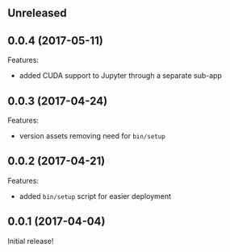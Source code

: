 ## Unreleased

## 0.0.4 (2017-05-11)

Features:

  - added CUDA support to Jupyter through a separate sub-app

## 0.0.3 (2017-04-24)

Features:

  - version assets removing need for `bin/setup`

## 0.0.2 (2017-04-21)

Features:

  - added `bin/setup` script for easier deployment

## 0.0.1 (2017-04-04)

Initial release!
